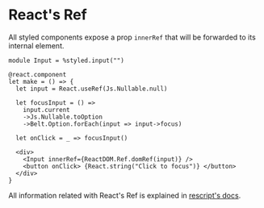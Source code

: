 # React's Ref

All styled components expose a prop `innerRef` that will be forwarded to its internal element.

```rescript
module Input = %styled.input("")

@react.component
let make = () => {
  let input = React.useRef(Js.Nullable.null)

  let focusInput = () =>
    input.current
    ->Js.Nullable.toOption
    ->Belt.Option.forEach(input => input->focus)

  let onClick = _ => focusInput()

  <div>
    <Input innerRef={ReactDOM.Ref.domRef(input)} />
    <button onClick> {React.string("Click to focus")} </button>
  </div>
}
```

All information related with React's Ref is explained in [rescript's docs](https://rescript-lang.org/docs/react/latest/forwarding-refs).
